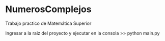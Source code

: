 # NumerosComplejos
Trabajo practico de Matemática Superior

Ingresar a la raiz del proyecto y ejecutar en la consola >> python main.py
